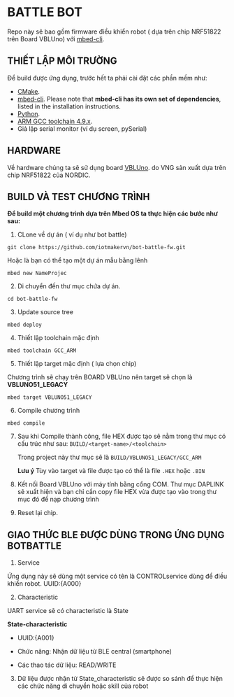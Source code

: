 # BATTLE BOT

Repo này sẽ bao gồm firmware điều khiển robot ( dựa trên chip NRF51822 trên Board VBLUno) với [mbed-cli](https://github.com/ARMmbed/mbed-cli).

THIẾT LẬP MÔI TRƯỜNG
----------------------

Để build được ứng dụng, trước hết ta phải cài đặt các phần mềm như:
* [CMake](http://www.cmake.org/download/).
* [mbed-cli](https://github.com/ARMmbed/mbed-cli). Please note that **mbed-cli has its own set of dependencies**, listed in the installation instructions.
* [Python](https://www.python.org/downloads/).
* [ARM GCC toolchain 4.9.x](https://launchpad.net/gcc-arm-embedded/+milestone/4.9-2015-q3-update).
* Giả lập serial monitor (ví dụ screen, pySerial)

HARDWARE
--------

Về hardware chúng ta sẽ sử dụng board [VBLUno](https://vngiotlab.github.io/vbluno/vi/mydoc_introduction_vi.html). do VNG sản xuất dựa trên chip NRF51822 của NORDIC.

BUILD VÀ TEST CHƯƠNG TRÌNH
---------------------------

__Để build một chương trình dựa trên Mbed OS ta thực hiện các bước như sau:__
1. CLone về dự án ( ví dụ như bot battle)

```
git clone https://github.com/iotmakervn/bot-battle-fw.git
```

Hoặc là bạn có thể tạo một dự án mẫu bằng lênh

```
mbed new NameProjec	
```

2. Di chuyển đến thư mục chứa dự án.

```
cd bot-battle-fw
```

3. Update source tree

```
mbed deploy
```

4. Thiết lập toolchain mặc định

```
mbed toolchain GCC_ARM
```

5. Thiết lập target mặc định ( lựa chọn chip)

Chương trình sẽ chạy trên BOARD VBLUno nên target sẽ chọn là **VBLUNO51_LEGACY**

```
mbed target VBLUNO51_LEGACY
```

6. Compile chương trình

```
mbed compile
```

7. Sau khi Compile thành công, file HEX được tạo sẽ nằm trong thư mục có cấu trúc như sau: ```BUILD/<target-name>/<toolchain>```

	Trong project này thư mục sẽ là ```BUILD/VBLUNO51_LEGACY/GCC_ARM```

	**Lưu ý** Tùy vào target và file được tạo có thể là file `.HEX` hoặc `.BIN`

8. Kết nối Board VBLUno với máy tính bằng cổng COM. Thư mục DAPLINK sẽ xuất hiện và bạn chỉ cần copy file HEX vừa được tạo vào trong thư mục đó để nạp chương trình

9. Reset lại chip.

GIAO THỨC BLE ĐƯỢC DÙNG TRONG ỨNG DỤNG BOTBATTLE
---------------------------------------------------

1. Service

Ứng dụng này sẽ dùng một service có tên là CONTROLservice dùng để điều khiển robot. UUID:{A000}

2. Characteristic

UART service sẽ có characteristic là State

**State-characteristic**

* UUID:{A001}

* Chức năng: Nhận dữ  liệu từ BLE central (smartphone)

* Các thao tác dữ liệu: READ/WRITE



3. Dữ liệu được nhận từ State_characteristic sẽ được so sánh để thực hiện các chức năng di chuyển hoặc skill của robot
